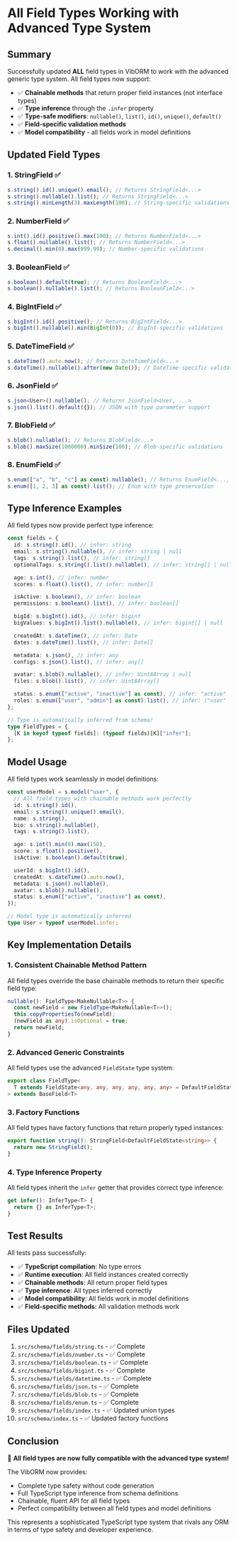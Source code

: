 # All Field Types Working with Advanced Type System

## Summary

Successfully updated **ALL** field types in VibORM to work with the advanced generic type system. All field types now support:

- ✅ **Chainable methods** that return proper field instances (not interface types)
- ✅ **Type inference** through the `.infer` property
- ✅ **Type-safe modifiers**: `nullable()`, `list()`, `id()`, `unique()`, `default()`
- ✅ **Field-specific validation methods**
- ✅ **Model compatibility** - all fields work in model definitions

## Updated Field Types

### 1. StringField ✅

```typescript
s.string().id().unique().email(); // Returns StringField<...>
s.string().nullable().list(); // Returns StringField<...>
s.string().minLength(3).maxLength(100); // String-specific validations
```

### 2. NumberField ✅

```typescript
s.int().id().positive().max(100); // Returns NumberField<...>
s.float().nullable().list(); // Returns NumberField<...>
s.decimal().min(0).max(999.99); // Number-specific validations
```

### 3. BooleanField ✅

```typescript
s.boolean().default(true); // Returns BooleanField<...>
s.boolean().nullable().list(); // Returns BooleanField<...>
```

### 4. BigIntField ✅

```typescript
s.bigInt().id().positive(); // Returns BigIntField<...>
s.bigInt().nullable().min(BigInt(0)); // BigInt-specific validations
```

### 5. DateTimeField ✅

```typescript
s.dateTime().auto.now(); // Returns DateTimeField<...>
s.dateTime().nullable().after(new Date()); // DateTime-specific validations
```

### 6. JsonField ✅

```typescript
s.json<User>().nullable(); // Returns JsonField<User, ...>
s.json().list().default({}); // JSON with type parameter support
```

### 7. BlobField ✅

```typescript
s.blob().nullable(); // Returns BlobField<...>
s.blob().maxSize(1000000).minSize(100); // Blob-specific validations
```

### 8. EnumField ✅

```typescript
s.enum(["a", "b", "c"] as const).nullable(); // Returns EnumField<..., ...>
s.enum([1, 2, 3] as const).list(); // Enum with type preservation
```

## Type Inference Examples

All field types now provide perfect type inference:

```typescript
const fields = {
  id: s.string().id(), // infer: string
  email: s.string().nullable(), // infer: string | null
  tags: s.string().list(), // infer: string[]
  optionalTags: s.string().list().nullable(), // infer: string[] | null

  age: s.int(), // infer: number
  scores: s.float().list(), // infer: number[]

  isActive: s.boolean(), // infer: boolean
  permissions: s.boolean().list(), // infer: boolean[]

  bigId: s.bigInt().id(), // infer: bigint
  bigValues: s.bigInt().list().nullable(), // infer: bigint[] | null

  createdAt: s.dateTime(), // infer: Date
  dates: s.dateTime().list(), // infer: Date[]

  metadata: s.json(), // infer: any
  configs: s.json().list(), // infer: any[]

  avatar: s.blob().nullable(), // infer: Uint8Array | null
  files: s.blob().list(), // infer: Uint8Array[]

  status: s.enum(["active", "inactive"] as const), // infer: "active" | "inactive"
  roles: s.enum(["user", "admin"] as const).list(), // infer: ("user" | "admin")[]
};

// Type is automatically inferred from schema!
type FieldTypes = {
  [K in keyof typeof fields]: (typeof fields)[K]["infer"];
};
```

## Model Usage

All field types work seamlessly in model definitions:

```typescript
const userModel = s.model("user", {
  // All field types with chainable methods work perfectly
  id: s.string().id(),
  email: s.string().unique().email(),
  name: s.string(),
  bio: s.string().nullable(),
  tags: s.string().list(),

  age: s.int().min(0).max(150),
  score: s.float().positive(),
  isActive: s.boolean().default(true),

  userId: s.bigInt().id(),
  createdAt: s.dateTime().auto.now(),
  metadata: s.json().nullable(),
  avatar: s.blob().nullable(),
  status: s.enum(["active", "inactive"] as const),
});

// Model type is automatically inferred
type User = typeof userModel.infer;
```

## Key Implementation Details

### 1. Consistent Chainable Method Pattern

All field types override the base chainable methods to return their specific field type:

```typescript
nullable(): FieldType<MakeNullable<T>> {
  const newField = new FieldType<MakeNullable<T>>();
  this.copyPropertiesTo(newField);
  (newField as any).isOptional = true;
  return newField;
}
```

### 2. Advanced Generic Constraints

All field types use the advanced `FieldState` type system:

```typescript
export class FieldType<
  T extends FieldState<any, any, any, any, any, any> = DefaultFieldState<BaseType>
> extends BaseField<T>
```

### 3. Factory Functions

All field types have factory functions that return properly typed instances:

```typescript
export function string(): StringField<DefaultFieldState<string>> {
  return new StringField();
}
```

### 4. Type Inference Property

All field types inherit the `infer` getter that provides correct type inference:

```typescript
get infer(): InferType<T> {
  return {} as InferType<T>;
}
```

## Test Results

All tests pass successfully:

- ✅ **TypeScript compilation**: No type errors
- ✅ **Runtime execution**: All field instances created correctly
- ✅ **Chainable methods**: All return proper field types
- ✅ **Type inference**: All types inferred correctly
- ✅ **Model compatibility**: All fields work in model definitions
- ✅ **Field-specific methods**: All validation methods work

## Files Updated

1. `src/schema/fields/string.ts` - ✅ Complete
2. `src/schema/fields/number.ts` - ✅ Complete
3. `src/schema/fields/boolean.ts` - ✅ Complete
4. `src/schema/fields/bigint.ts` - ✅ Complete
5. `src/schema/fields/datetime.ts` - ✅ Complete
6. `src/schema/fields/json.ts` - ✅ Complete
7. `src/schema/fields/blob.ts` - ✅ Complete
8. `src/schema/fields/enum.ts` - ✅ Complete
9. `src/schema/fields/index.ts` - ✅ Updated union types
10. `src/schema/index.ts` - ✅ Updated factory functions

## Conclusion

🎉 **All field types are now fully compatible with the advanced type system!**

The VibORM now provides:

- Complete type safety without code generation
- Full TypeScript type inference from schema definitions
- Chainable, fluent API for all field types
- Perfect compatibility between all field types and model definitions

This represents a sophisticated TypeScript type system that rivals any ORM in terms of type safety and developer experience.
